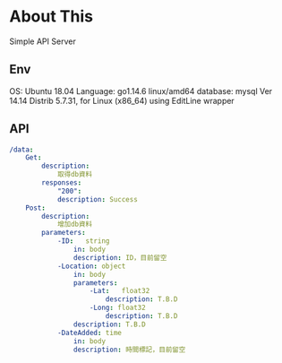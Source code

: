 # About This

Simple API Server 

## Env

OS: Ubuntu 18.04
Language: go1.14.6 linux/amd64
database: mysql Ver 14.14 Distrib 5.7.31, for Linux (x86_64) using  EditLine wrapper

## API

```YAML
/data:
    Get:
        description: 
            取得db資料
        responses:
            "200":
            description: Success
    Post:
        description:
            增加db資料
        parameters:
            -ID:   string
                in: body
                description: ID，目前留空
            -Location: object
                in: body
                parameters:
                    -Lat:   float32
                        description: T.B.D
                    -Long: float32
                        description: T.B.D
                description: T.B.D
            -DateAdded: time
                in: body
                description: 時間標記，目前留空
```

